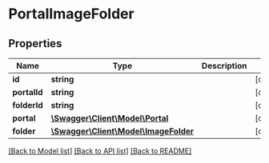 # PortalImageFolder

## Properties
Name | Type | Description | Notes
------------ | ------------- | ------------- | -------------
**id** | **string** |  | [optional] 
**portalId** | **string** |  | [optional] 
**folderId** | **string** |  | [optional] 
**portal** | [**\Swagger\Client\Model\Portal**](Portal.md) |  | [optional] 
**folder** | [**\Swagger\Client\Model\ImageFolder**](ImageFolder.md) |  | [optional] 

[[Back to Model list]](../README.md#documentation-for-models) [[Back to API list]](../README.md#documentation-for-api-endpoints) [[Back to README]](../README.md)


